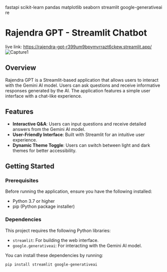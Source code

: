 fastapi
scikit-learn
pandas
matplotlib
seaborn
streamlit
google-generativeai
re



# Rajendra GPT - Streamlit Chatbot

live link: https://rajendra-gpt-r399um9bpymvrrazt6ckew.streamlit.app/
![Capture1](https://github.com/user-attachments/assets/60579555-5193-41ca-8bd9-e088ef8a5a67)

## Overview

Rajendra GPT is a Streamlit-based application that allows users to interact with the Gemini AI model. Users can ask questions and receive informative responses generated by the AI. The application features a simple user interface with a chat-like experience.

## Features

- **Interactive Q&A**: Users can input questions and receive detailed answers from the Gemini AI model.
- **User-Friendly Interface**: Built with Streamlit for an intuitive user experience.
- **Dynamic Theme Toggle**: Users can switch between light and dark themes for better accessibility.

## Getting Started

### Prerequisites

Before running the application, ensure you have the following installed:

- Python 3.7 or higher
- pip (Python package installer)

### Dependencies

This project requires the following Python libraries:

- `streamlit`: For building the web interface.
- `google.generativeai`: For interacting with the Gemini AI model.

You can install these dependencies by running:

```bash
pip install streamlit google-generativeai
